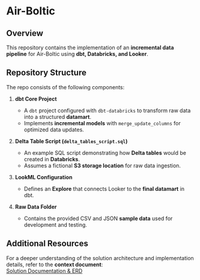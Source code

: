 # Air-Boltic

## Overview  
This repository contains the implementation of an **incremental data pipeline** for Air-Boltic using **dbt, Databricks, and Looker**.  

## Repository Structure  
The repo consists of the following components:  

1. **dbt Core Project**  
   - A `dbt` project configured with `dbt-databricks` to transform raw data into a structured **datamart**.  
   - Implements **incremental models** with `merge_update_columns` for optimized data updates.  

2. **Delta Table Script (`delta_tables_script.sql`)**  
   - An example SQL script demonstrating how **Delta tables** would be created in **Databricks**.  
   - Assumes a fictional **S3 storage location** for raw data ingestion.  

3. **LookML Configuration**  
   - Defines an **Explore** that connects Looker to the **final datamart** in dbt.  

4. **Raw Data Folder**  
   - Contains the provided CSV and JSON **sample data** used for development and testing.  

## Additional Resources  
For a deeper understanding of the solution architecture and implementation details, refer to the **context document**:  
[Solution Documentation & ERD](https://docs.google.com/document/d/1W04gBfo_bpGOIeDRofLLMP1Sk-_qe_6f2Auk6QofioI/edit?tab=t.0)  
